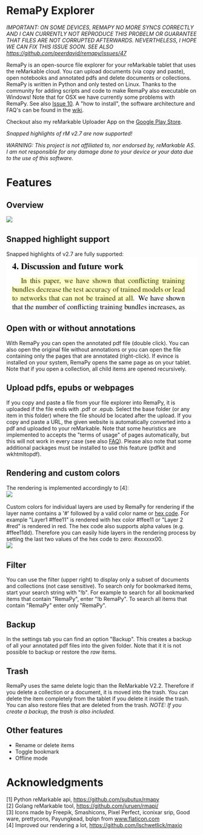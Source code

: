 # RemaPy Explorer

*IMPORTANT: ON SOME DEVICES, REMAPY NO MORE SYNCS CORRECTLY AND I CAN CURRENTLY NOT REPRODUCE THIS PROBELM OR GUARANTEE THAT FILES ARE NOT CORRUPTED AFTERWARDS. NEVERTHELESS, I HOPE WE CAN FIX THIS ISSUE SOON. SEE ALSO https://github.com/peerdavid/remapy/issues/47*

RemaPy is an open-source file explorer for your reMarkable tablet that uses the
reMarkable cloud. You can upload documents (via copy and paste), open notebooks
and annotated pdfs and delete documents or collections. RemaPy is written in
Python and only tested on Linux. Thanks to the community for adding scripts
and code to make RemaPy also executable on Windows!
Note that for OSX we have currently some  problems with RemaPy.
See also [Issue 10](https://github.com/peerdavid/remapy/issues/10).
A "how to install", the software architecture and FAQ's
can be found in the [wiki](https://github.com/peerdavid/RemaPy/wiki).

Checkout also my reMarkable Uploader App on the [Google Play Store](https://play.google.com/store/apps/details?id=org.remadroid).

*Snapped highlights of rM v2.7 are now supported!*

*WARNING: This project is not affiliated to,
nor endorsed by, reMarkable AS. I am not responsible for any
damage done to your device or your data
due to the use of this software.*


# Features
## Overview
<img src="doc/explorer.png" />

## Snapped highlight support
Snapped highlights of v2.7 are fully supported:<br />
<img src="doc/snapped_highlight.png" />

## Open with or without annotations
With RemaPy you can open the annotated pdf file (double click). You can also
open the original file without annotations or you can open the file containing
only the pages that are annotated (right-click). If evince is installed on your
system, RemaPy opens the same page as on your tablet. Note that if you open a
collection, all child items are opened recursively.

## Upload pdfs, epubs or webpages
If you copy and paste a file from your file explorer into RemaPy, it
is uploaded if the file ends with .pdf or .epub. Select the base folder
(or any item in this folder) where the file should be located after the upload.
If you copy and paste a URL, the given website is automatically converted into
a pdf and uploaded to your reMarkable. Note that some heuristics
are implemented to accepts the "terms of usage" of pages automatically,
but this will not work in every case
(see also [FAQ](https://github.com/peerdavid/RemaPy/wiki)). Please also note
that some additional packages must be installed to use this feature
(pdfkit and wkhtmltopdf).

## Rendering and custom colors
The rendering is implemented accordingly to [4]:<br />
<img src="doc/goofy.png" width="500sp" />

Custom colors for individual layers are used by RemaPy for rendering
if the layer name contains a '#' followed by a valid color name or
[hex code](https://www.color-hex.com/).
For example "Layer1 #ffee11" is rendered with hex color #ffee11 or "Layer 2 #red"
is rendered in red. The hex code also supports alpha values (e.g. #ffee11dd).
Therefore you can easily hide layers in the rendering process by setting the last
two values of the hex code to zero: #xxxxxx00.<br />
<img src="doc/custom_colors.png" />



## Filter
You can use the filter (upper right) to display only a subset of documents and
collections (not case sensitive). To search only for bookmarked items, start
your search string with "!b". For example to search for all bookmarked items
that contain "RemaPy", enter "!b RemaPy".
To search all items that contain "RemaPy" enter only "RemaPy".

## Backup
In the settings tab you can find an option "Backup". This creates a
backup of all your annotated pdf files into the given folder. Note that it
it is not possible to backup or restore the *raw* items.

## Trash
RemaPy uses the same delete logic than the ReMarkable V2.2. Therefore if
you delete a collection or a document, it is moved into the trash.
You can delete the item completely from the tablet if you delete it inside
the trash. You can also restore files that are deleted from the trash.
*NOTE: If you create a backup, the trash is also included.*

## Other features
 - Rename or delete items
 - Toggle bookmark
 - Offline mode


# Acknowledgments
[1] Python reMarkable api, https://github.com/subutux/rmapy <br />
[2] Golang reMarkable tool, https://github.com/juruen/rmapi/ <br />
[3] Icons made by Freepik, Smashicons, Pixel Perfect, iconixar  srip,
Good ware, prettycons, Payungkead, bqlqn from www.flaticon.com <br />
[4] Improved our rendering a lot, https://github.com/lschwetlick/maxio <br />
